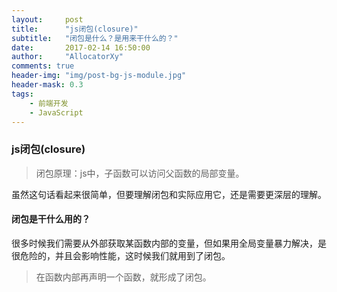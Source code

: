```yaml
---
layout:     post
title:      "js闭包(closure)"
subtitle:   "闭包是什么？是用来干什么的？"
date:       2017-02-14 16:50:00
author:     "AllocatorXy"
comments: true
header-img: "img/post-bg-js-module.jpg"
header-mask: 0.3
tags:
	- 前端开发
	- JavaScript
---
```


### js闭包(closure)
>闭包原理：js中，子函数可以访问父函数的局部变量。

虽然这句话看起来很简单，但要理解闭包和实际应用它，还是需要更深层的理解。

#### 闭包是干什么用的？
很多时候我们需要从外部获取某函数内部的变量，但如果用全局变量暴力解决，是很危险的，并且会影响性能，这时候我们就用到了闭包。
>在函数内部再声明一个函数，就形成了闭包。

```javascript

```
